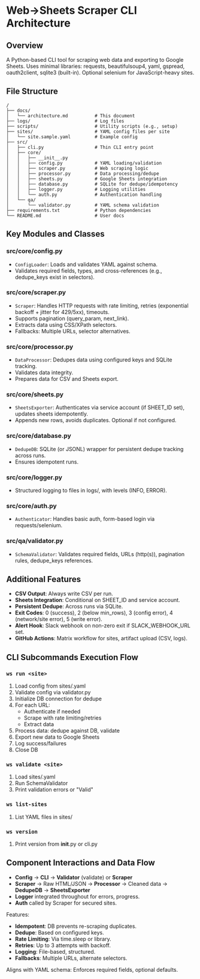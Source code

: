 # Web→Sheets Scraper CLI Architecture

## Overview
A Python-based CLI tool for scraping web data and exporting to Google Sheets. Uses minimal libraries: requests, beautifulsoup4, yaml, gspread, oauth2client, sqlite3 (built-in). Optional selenium for JavaScript-heavy sites.

## File Structure
```
/
├── docs/
│   └── architecture.md          # This document
├── logs/                        # Log files
├── scripts/                     # Utility scripts (e.g., setup)
├── sites/                       # YAML config files per site
│   └── site.sample.yaml         # Example config
├── src/
│   ├── cli.py                   # Thin CLI entry point
│   ├── core/
│   │   ├── __init__.py
│   │   ├── config.py            # YAML loading/validation
│   │   ├── scraper.py           # Web scraping logic
│   │   ├── processor.py         # Data processing/dedupe
│   │   ├── sheets.py            # Google Sheets integration
│   │   ├── database.py          # SQLite for dedupe/idempotency
│   │   ├── logger.py            # Logging utilities
│   │   └── auth.py              # Authentication handling
│   └── qa/
│       └── validator.py         # YAML schema validation
├── requirements.txt             # Python dependencies
└── README.md                    # User docs
```

## Key Modules and Classes

### src/core/config.py
- `ConfigLoader`: Loads and validates YAML against schema.
- Validates required fields, types, and cross-references (e.g., dedupe_keys exist in selectors).

### src/core/scraper.py
- `Scraper`: Handles HTTP requests with rate limiting, retries (exponential backoff + jitter for 429/5xx), timeouts.
- Supports pagination (query_param, next_link).
- Extracts data using CSS/XPath selectors.
- Fallbacks: Multiple URLs, selector alternatives.

### src/core/processor.py
- `DataProcessor`: Dedupes data using configured keys and SQLite tracking.
- Validates data integrity.
- Prepares data for CSV and Sheets export.

### src/core/sheets.py
- `SheetsExporter`: Authenticates via service account (if SHEET_ID set), updates sheets idempotently.
- Appends new rows, avoids duplicates. Optional if not configured.

### src/core/database.py
- `DedupeDB`: SQLite (or JSONL) wrapper for persistent dedupe tracking across runs.
- Ensures idempotent runs.

### src/core/logger.py
- Structured logging to files in logs/, with levels (INFO, ERROR).

### src/core/auth.py
- `Authenticator`: Handles basic auth, form-based login via requests/selenium.

### src/qa/validator.py
- `SchemaValidator`: Validates required fields, URLs (http(s)), pagination rules, dedupe_keys references.

## Additional Features
- **CSV Output**: Always write CSV per run.
- **Sheets Integration**: Conditional on SHEET_ID and service account.
- **Persistent Dedupe**: Across runs via SQLite.
- **Exit Codes**: 0 (success), 2 (below min_rows), 3 (config error), 4 (network/site error), 5 (write error).
- **Alert Hook**: Slack webhook on non-zero exit if SLACK_WEBHOOK_URL set.
- **GitHub Actions**: Matrix workflow for sites, artifact upload (CSV, logs).

## CLI Subcommands Execution Flow

### `ws run <site>`
1. Load config from sites/<site>.yaml
2. Validate config via validator.py
3. Initialize DB connection for dedupe
4. For each URL:
   - Authenticate if needed
   - Scrape with rate limiting/retries
   - Extract data
5. Process data: dedupe against DB, validate
6. Export new data to Google Sheets
7. Log success/failures
8. Close DB

### `ws validate <site>`
1. Load sites/<site>.yaml
2. Run SchemaValidator
3. Print validation errors or "Valid"

### `ws list-sites`
1. List YAML files in sites/

### `ws version`
1. Print version from __init__.py or cli.py

## Component Interactions and Data Flow
- **Config** → **CLI** → **Validator** (validate) or **Scraper**
- **Scraper** → Raw HTML/JSON → **Processor** → Cleaned data → **DedupeDB** → **SheetsExporter**
- **Logger** integrated throughout for errors, progress.
- **Auth** called by Scraper for secured sites.

Features:
- **Idempotent**: DB prevents re-scraping duplicates.
- **Dedupe**: Based on configured keys.
- **Rate Limiting**: Via time.sleep or library.
- **Retries**: Up to 3 attempts with backoff.
- **Logging**: File-based, structured.
- **Fallbacks**: Multiple URLs, alternate selectors.

Aligns with YAML schema: Enforces required fields, optional defaults.